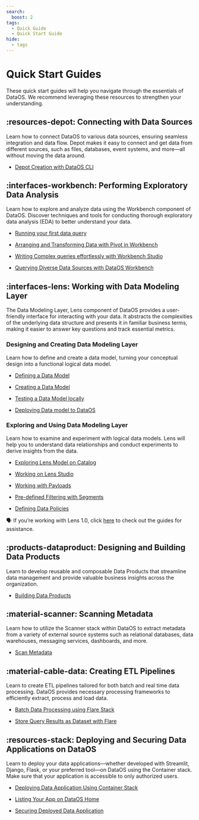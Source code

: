 ```yaml
---
search:
  boost: 2
tags:
  - Quick Guide
  - Quick Start Guide
hide:
  - tags
---
```


# Quick Start Guides

These quick start guides will help you navigate through the essentials of DataOS. We recommend leveraging these resources to strengthen your understanding.

## :resources-depot: Connecting with Data Sources

Learn how to connect DataOS to various data sources, ensuring seamless integration and data flow. Depot makes it easy to connect and get data from different sources, such as files, databases, event systems, and more—all without moving the data around.

<div class= "grid cards" markdown>

-   [Depot Creation with DataOS CLI](/quick_guides/depot_creation_cli/)

</div>

## :interfaces-workbench: Performing Exploratory Data Analysis

Learn how to explore and analyze data using the Workbench component of DataOS. Discover techniques and tools for conducting thorough exploratory data analysis (EDA) to better understand your data.


<div class= "grid cards" markdown>

    
-   [Running your first data query](/quick_guides/first_query/)

-   [Arranging and Transforming Data with Pivot in Workbench](/quick_guides/eda_pivot/)

-   [Writing Complex queries effortlessly with Workbench Studio](/quick_guides/sql_query_studio/)

-   [Querying Diverse Data Sources with DataOS Workbench](/quick_guides/query_diverse_data_source/)

</div>

## :interfaces-lens: Working with Data Modeling Layer

The Data Modeling Layer, Lens component of DataOS provides a user-friendly interface for interacting with your data. It abstracts the complexities of the underlying data structure and presents it in familiar business terms, making it easier to answer key questions and track essential metrics.

### **Designing and Creating Data Modeling Layer**

Learn how to define and create a data model, turning your conceptual design into a functional logical data model. 

<div class= "grid cards" markdown>

-   [Defining a Data Model](/quick_guides/define_data_model/)

-   [Creating a Data Model](/quick_guides/create_data_model/)

-   [Testing a Data Model locally](/quick_guides/test_data_model/)

-   [Deploying Data model to DataOS](/quick_guides/deploy_data_model/)
     
</div>

### **Exploring and Using Data Modeling Layer**

Learn how to examine and experiment with logical data models. Lens will help you to understand data relationships and conduct experiments to derive insights from the data.

<div class= "grid cards" markdown>

-   [Exploring Lens Model on Catalog](/quick_guides/exploring_lens_on_metis/)

-   [Working on Lens Studio](/quick_guides/working_on_lens_studio/)

-   [Working with Payloads](/quick_guides/working_with_payload/)

-   [Pre-defined Filtering with Segments](/quick_guides/working_with_segments/)

-   [Defining Data Policies](/quick_guides/apply_data_policy_lens/)
     
</div>

<aside class="callout">
🗣 If you’re working with Lens 1.0, click <a href="/quick_guides/lens1/">here</a> to check out the guides for assistance.
</aside>

## :products-dataproduct: Designing and Building Data Products
Learn to develop reusable and composable Data Products that streamline data management and provide valuable business insights across the organization.

<div class= "grid cards" markdown>

-   [Building Data Products](/quick_guides/building_data_product/)

</div>

## :material-scanner: Scanning Metadata

Learn how to utilize the Scanner stack within DataOS to extract metadata from a variety of external source systems such as relational databases, data warehouses, messaging services, dashboards, and more. 

<div class= "grid cards" markdown>

-   [Scan Metadata](/quick_guides/scan_metadata/)
     
</div>

## :material-cable-data: Creating ETL Pipelines

Learn to create ETL pipelines tailored for both batch and real time data processing. DataOS provides necessary processing frameworks to efficiently extract, process and load data.

<div class= "grid cards" markdown>

-   [Batch Data Processing using Flare Stack](/quick_guides/creating_etl_pipelines/flare_job/)

-   [Store Query Results as Dataset with Flare](/quick_guides/creating_etl_pipelines/query_as_input_flare/)
     
</div>

## :resources-stack: Deploying and Securing Data Applications on DataOS 

Learn to deploy your data applications—whether developed with Streamlit, Django, Flask, or your preferred tool—on DataOS using the Container stack. Make sure that your application is accessible to only authorized users.
<div class= "grid cards" markdown>

-   [Deploying Data Application Using Container Stack](/quick_guides/deploy_data_app_using_container_stack/)

-   [Listing Your App on DataOS Home](/quick_guides/app_on_dataos_home/)

-   [Securing Deployed Data Application](/quick_guides/secure_deployed_app/)

</div>